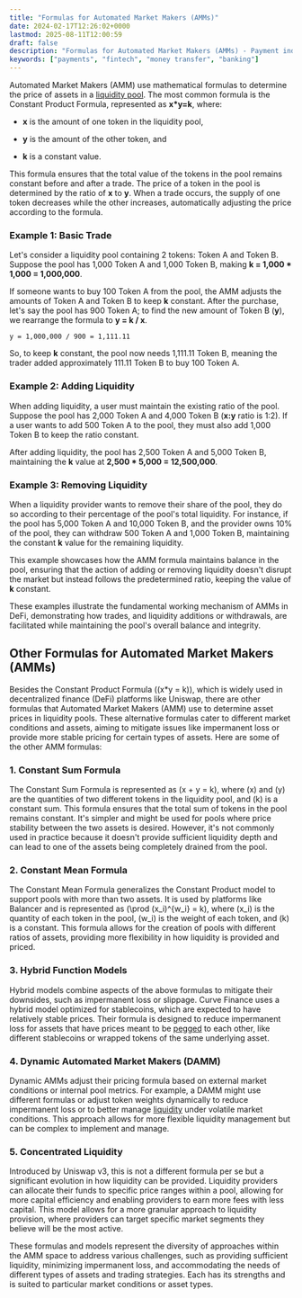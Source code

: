 ```yaml
---
title: "Formulas for Automated Market Makers (AMMs)"
date: 2024-02-17T12:26:02+0000
lastmod: 2025-08-11T12:00:59
draft: false
description: "Formulas for Automated Market Makers (AMMs) - Payment industry knowledge and insights"
keywords: ["payments", "fintech", "money transfer", "banking"]
---
```


Automated Market Makers (AMM) use mathematical formulas to determine the price of assets in a [liquidity pool](https://faisalkhanllc.xyz/resources/payments-wiki/l/liquidity-pool/). The most common formula is the Constant Product Formula, represented as **x*y=k**, where:

- **x** is the amount of one token in the liquidity pool,

- **y** is the amount of the other token, and

- **k** is a constant value.

This formula ensures that the total value of the tokens in the pool remains constant before and after a trade. The price of a token in the pool is determined by the ratio of **x** to **y**. When a trade occurs, the supply of one token decreases while the other increases, automatically adjusting the price according to the formula.

### Example 1: Basic Trade

Let's consider a liquidity pool containing 2 tokens: Token A and Token B. Suppose the pool has 1,000 Token A and 1,000 Token B, making **k = 1,000 * 1,000 = 1,000,000**.

If someone wants to buy 100 Token A from the pool, the AMM adjusts the amounts of Token A and Token B to keep **k** constant. After the purchase, let's say the pool has 900 Token A; to find the new amount of Token B (**y**), we rearrange the formula to **y = k / x**.

`y = 1,000,000 / 900 = 1,111.11`

So, to keep **k** constant, the pool now needs 1,111.11 Token B, meaning the trader added approximately 111.11 Token B to buy 100 Token A.

### Example 2: Adding Liquidity

When adding liquidity, a user must maintain the existing ratio of the pool. Suppose the pool has 2,000 Token A and 4,000 Token B (**x:y** ratio is 1:2). If a user wants to add 500 Token A to the pool, they must also add 1,000 Token B to keep the ratio constant.

After adding liquidity, the pool has 2,500 Token A and 5,000 Token B, maintaining the **k** value at **2,500 * 5,000 = 12,500,000**.

### Example 3: Removing Liquidity

When a liquidity provider wants to remove their share of the pool, they do so according to their percentage of the pool's total liquidity. For instance, if the pool has 5,000 Token A and 10,000 Token B, and the provider owns 10% of the pool, they can withdraw 500 Token A and 1,000 Token B, maintaining the constant **k** value for the remaining liquidity.

This example showcases how the AMM formula maintains balance in the pool, ensuring that the action of adding or removing liquidity doesn't disrupt the market but instead follows the predetermined ratio, keeping the value of **k** constant.

These examples illustrate the fundamental working mechanism of AMMs in DeFi, demonstrating how trades, and liquidity additions or withdrawals, are facilitated while maintaining the pool's overall balance and integrity.

## Other Formulas for Automated Market Makers (AMMs)

Besides the Constant Product Formula ((x*y = k)), which is widely used in decentralized finance (DeFi) platforms like Uniswap, there are other formulas that Automated Market Makers (AMM) use to determine asset prices in liquidity pools. These alternative formulas cater to different market conditions and assets, aiming to mitigate issues like impermanent loss or provide more stable pricing for certain types of assets. Here are some of the other AMM formulas:

### 1. Constant Sum Formula

The Constant Sum Formula is represented as (x + y = k), where (x) and (y) are the quantities of two different tokens in the liquidity pool, and (k) is a constant sum. This formula ensures that the total sum of tokens in the pool remains constant. It's simpler and might be used for pools where price stability between the two assets is desired. However, it's not commonly used in practice because it doesn't provide sufficient liquidity depth and can lead to one of the assets being completely drained from the pool.

### 2. Constant Mean Formula

The Constant Mean Formula generalizes the Constant Product model to support pools with more than two assets. It is used by platforms like Balancer and is represented as (\prod (x_i)^{w_i} = k), where (x_i) is the quantity of each token in the pool, (w_i) is the weight of each token, and (k) is a constant. This formula allows for the creation of pools with different ratios of assets, providing more flexibility in how liquidity is provided and priced.

### 3. Hybrid Function Models

Hybrid models combine aspects of the above formulas to mitigate their downsides, such as impermanent loss or slippage. Curve Finance uses a hybrid model optimized for stablecoins, which are expected to have relatively stable prices. Their formula is designed to reduce impermanent loss for assets that have prices meant to be [pegged](https://faisalkhanllc.xyz/resources/payments-wiki/p/peg/) to each other, like different stablecoins or wrapped tokens of the same underlying asset.

### 4. Dynamic Automated Market Makers (DAMM)

Dynamic AMMs adjust their pricing formula based on external market conditions or internal pool metrics. For example, a DAMM might use different formulas or adjust token weights dynamically to reduce impermanent loss or to better manage [liquidity](https://faisalkhanllc.xyz/resources/payments-wiki/l/liquidity/) under volatile market conditions. This approach allows for more flexible liquidity management but can be complex to implement and manage.

### 5. Concentrated Liquidity

Introduced by Uniswap v3, this is not a different formula per se but a significant evolution in how liquidity can be provided. Liquidity providers can allocate their funds to specific price ranges within a pool, allowing for more capital efficiency and enabling providers to earn more fees with less capital. This model allows for a more granular approach to liquidity provision, where providers can target specific market segments they believe will be the most active.

These formulas and models represent the diversity of approaches within the AMM space to address various challenges, such as providing sufficient liquidity, minimizing impermanent loss, and accommodating the needs of different types of assets and trading strategies. Each has its strengths and is suited to particular market conditions or asset types.